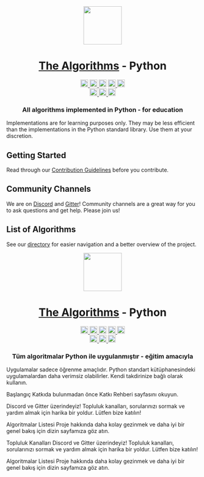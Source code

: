 <div align="center">

  <a href="https://github.com/TheAlgorithms/">
    <img src="https://raw.githubusercontent.com/TheAlgorithms/website/1cd824df116b27029f17c2d1b42d81731f28a920/public/logo.svg" height="100">
  </a>
  <h1><a href="https://github.com/TheAlgorithms/">The Algorithms</a> - Python</h1>


  <a href="https://gitpod.io/#https://github.com/TheAlgorithms/Python">
    <img src="https://img.shields.io/badge/Gitpod-Ready--to--Code-blue?logo=gitpod&style=flat-square" height="20" alt="Gitpod Ready-to-Code">
  </a>
  <a href="https://github.com/TheAlgorithms/Python/blob/master/CONTRIBUTING.md">
    <img src="https://img.shields.io/static/v1.svg?label=Contributions&message=Welcome&color=0059b3&style=flat-square" height="20" alt="Contributions Welcome">
  </a>
  <img src="https://img.shields.io/github/repo-size/TheAlgorithms/Python.svg?label=Repo%20size&style=flat-square" height="20">
  <a href="https://the-algorithms.com/discord">
    <img src="https://img.shields.io/discord/808045925556682782.svg?logo=discord&colorB=7289DA&style=flat-square" height="20" alt="Discord chat">
  </a>
  <a href="https://gitter.im/TheAlgorithms/community">
    <img src="https://img.shields.io/badge/Chat-Gitter-ff69b4.svg?label=Chat&logo=gitter&style=flat-square" height="20" alt="Gitter chat">
  </a>
  <!-- Second row: -->
  <br>
  <a href="https://github.com/TheAlgorithms/Python/actions">
    <img src="https://img.shields.io/github/actions/workflow/status/TheAlgorithms/Python/build.yml?branch=master&label=CI&logo=github&style=flat-square" height="20" alt="GitHub Workflow Status">
  </a>
  <a href="https://github.com/pre-commit/pre-commit">
    <img src="https://img.shields.io/badge/pre--commit-enabled-brightgreen?logo=pre-commit&logoColor=white&style=flat-square" height="20" alt="pre-commit">
  </a>
  <a href="https://github.com/psf/black">
    <img src="https://img.shields.io/static/v1?label=code%20style&message=black&color=black&style=flat-square" height="20" alt="code style: black">
  </a>

  <h3>All algorithms implemented in Python - for education</h3>
</div>

Implementations are for learning purposes only. They may be less efficient than the implementations in the Python standard library. Use them at your discretion.

## Getting Started

Read through our [Contribution Guidelines](CONTRIBUTING.md) before you contribute.

## Community Channels

We are on [Discord](https://the-algorithms.com/discord) and [Gitter](https://gitter.im/TheAlgorithms/community)! Community channels are a great way for you to ask questions and get help. Please join us!

## List of Algorithms

See our [directory](DIRECTORY.md) for easier navigation and a better overview of the project.







<div align="center"> <!-- Başlık: --> <a href="https://github.com/TheAlgorithms/"> <img src="https://raw.githubusercontent.com/TheAlgorithms/website/1cd824df116b27029f17c2d1b42d81731f28a920/public/logo.svg" height="100"> </a> <h1><a href="https://github.com/TheAlgorithms/">The Algorithms</a> - Python</h1> <!-- Etiketler: --> <!-- İlk satır: --> <a href="https://gitpod.io/#https://github.com/TheAlgorithms/Python"> <img src="https://img.shields.io/badge/Gitpod-Koda--Hazır-mavi?logo=gitpod&style=flat-square" height="20" alt="Gitpod Koda Hazır"> </a> <a href="https://github.com/TheAlgorithms/Python/blob/master/CONTRIBUTING.md"> <img src="https://img.shields.io/static/v1.svg?label=Katkılar&message=Hoş%20Geldiniz&color=0059b3&style=flat-square" height="20" alt="Katkılar Hoş Geldiniz"> </a> <img src="https://img.shields.io/github/repo-size/TheAlgorithms/Python.svg?label=Depo%20Boyutu&style=flat-square" height="20"> <a href="https://the-algorithms.com/discord"> <img src="https://img.shields.io/discord/808045925556682782.svg?logo=discord&colorB=7289DA&style=flat-square" height="20" alt="Discord sohbet"> </a> <a href="https://gitter.im/TheAlgorithms/community"> <img src="https://img.shields.io/badge/Sohbet-Gitter-ff69b4.svg?label=Sohbet&logo=gitter&style=flat-square" height="20" alt="Gitter sohbet"> </a> <!-- İkinci satır: --> <br> <a href="https://github.com/TheAlgorithms/Python/actions"> <img src="https://img.shields.io/github/actions/workflow/status/TheAlgorithms/Python/build.yml?branch=master&label=CI&logo=github&style=flat-square" height="20" alt="GitHub İş Akışı Durumu"> </a> <a href="https://github.com/pre-commit/pre-commit"> <img src="https://img.shields.io/badge/pre--commit-etkin-yeşil?logo=pre-commit&logoColor=white&style=flat-square" height="20" alt="pre-commit"> </a> <a href="https://github.com/psf/black"> <img src="https://img.shields.io/static/v1?label=kod%20tarzı&message=black&color=black&style=flat-square" height="20" alt="kod tarzı: black"> </a> <!-- Kısa açıklama: --> <h3>Tüm algoritmalar Python ile uygulanmıştır - eğitim amacıyla</h3> </div>
Uygulamalar sadece öğrenme amaçlıdır. Python standart kütüphanesindeki uygulamalardan daha verimsiz olabilirler. Kendi takdirinize bağlı olarak kullanın.

Başlangıç
Katkıda bulunmadan önce Katkı Rehberi sayfasını okuyun.

Discord ve Gitter üzerindeyiz! Topluluk kanalları, sorularınızı sormak ve yardım almak için harika bir yoldur. Lütfen bize katılın!

Algoritmalar Listesi
Proje hakkında daha kolay gezinmek ve daha iyi bir genel bakış için dizin sayfamıza göz atın.


Topluluk Kanalları
Discord ve Gitter üzerindeyiz! Topluluk kanalları, sorularınızı sormak ve yardım almak için harika bir yoldur. Lütfen bize katılın!

Algoritmalar Listesi
Proje hakkında daha kolay gezinmek ve daha iyi bir genel bakış için dizin sayfamıza göz atın.

